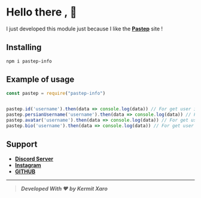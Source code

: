 # Hello there , 👋

I just  developed this module just because I like the [**Pastep**](https://pastep.com) site !

##  Installing
```
npm i pastep-info
```
## Example of usage
```js
const pastep = require("pastep-info")


pastep.id('username').then(data => console.log(data)) // For get user id
pastep.persianUsername('username').then(data => console.log(data)) // For get user persian username
pastep.avatar('username').then(data => console.log(data)) // For get user avatar url
pastep.bio('username').then(data => console.log(data)) // For get user bio
```
## Support
 - **[Discord Server](https://discord.gg/MHFTKe6g29)**
 - **[Instagram]( https://www.instagram.com/kermit_hastam/)**
 - **[GITHUB](https://github.com/Kermit-hastam)**

****
> ***Developed With ♥ by Kermit Xaro***
